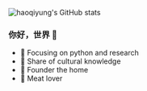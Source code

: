 ![haoqiyung's GitHub stats](https://github-readme-stats.vercel.app/api?username=haoqiyung&show_icons=true&theme=radical)

### 你好，世界 👋

- :orange_book: Focusing on python and research
- :hammer: Share of cultural knowledge
- :ram: Founder the home
- :meat_on_bone: Meat lover

